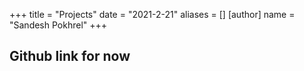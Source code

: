 +++
title = "Projects"
date = "2021-2-21"
aliases = []
[author]
  name = "Sandesh Pokhrel"
+++


## Github link for now